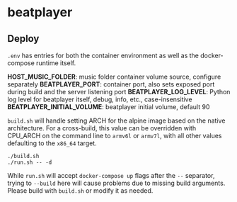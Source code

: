 # beatplayer 

## Deploy 

`.env` has entries for both the container environment as well as the docker-compose 
runtime itself. 

**HOST_MUSIC_FOLDER**: music folder container volume source, configure separately 
**BEATPLAYER_PORT**: container port, also sets exposed port during build and the server listening port
**BEATPLAYER_LOG_LEVEL**: Python log level for beatplayer itself, debug, info, etc., case-insensitive
**BEATPLAYER_INITIAL_VOLUME**: beatplayer initial volume, default 90 

`build.sh` will handle setting ARCH for the alpine image based on the native architecture.
For a cross-build, this value can be overridden with CPU_ARCH on the command line 
to `armv6l` or `armv7l`, with all other values defaulting to the `x86_64` target.

```
./build.sh 
./run.sh -- -d
```

While `run.sh` will accept `docker-compose up` flags after the `--` separator, 
trying to `--build` here will cause problems due to missing build arguments. Please 
build with `build.sh` or modify it as needed.
